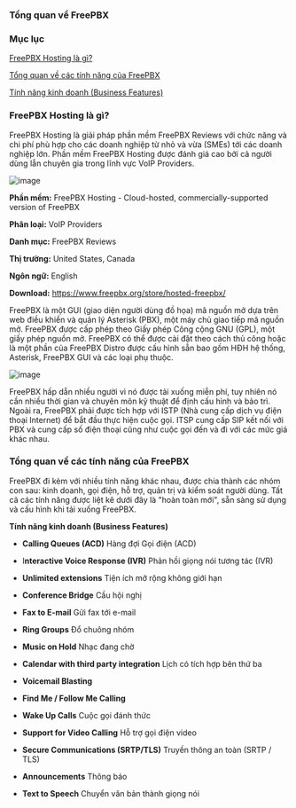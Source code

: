 ### Tổng quan về FreePBX

### Mục lục

[FreePBX Hosting là gì?](#1)

[Tổng quan về các tính năng của FreePBX](#2)

[Tính năng kinh doanh (Business Features)](#2.1)



### <a name="1"> FreePBX Hosting là gì? </a>

FreePBX Hosting là giải pháp phần mềm FreePBX Reviews với chức năng và chi phí phù hợp cho các doanh nghiệp từ nhỏ và vừa (SMEs) tới các doanh nghiệp lớn. Phần mềm FreePBX Hosting được đánh giá cao bởi cả người dùng lẫn chuyên gia trong lĩnh vực VoIP Providers.

![image](https://user-images.githubusercontent.com/69178270/137050176-f65e8e0a-a680-45b0-a2b9-b732d6d33b2e.png)

**Phần mềm:** FreePBX Hosting - Cloud-hosted, commercially-supported version of FreePBX

**Phân loại:** VoIP Providers

**Danh mục:** FreePBX Reviews

**Thị trường:** United States, Canada

**Ngôn ngữ:** English

**Download:** https://www.freepbx.org/store/hosted-freepbx/

FreePBX là một GUI (giao diện người dùng đồ họa) mã nguồn mở dựa trên web điều khiển và quản lý Asterisk (PBX), một máy chủ giao tiếp mã nguồn mở. FreePBX được cấp phép theo Giấy phép Công cộng GNU (GPL), một giấy phép nguồn mở. FreePBX có thể được cài đặt theo cách thủ công hoặc là một phần của FreePBX Distro được cấu hình sẵn bao gồm HĐH hệ thống, Asterisk, FreePBX GUI và các loại phụ thuộc.

![image](https://user-images.githubusercontent.com/69178270/137050403-80ba9b2b-bfc9-43df-bb2f-a606b7743749.png)

FreePBX hấp dẫn nhiều người vì nó được tải xuống miễn phí, tuy nhiên nó cần nhiều thời gian và chuyên môn kỹ thuật để định cấu hình và bảo trì. Ngoài ra, FreePBX phải được tích hợp với ISTP (Nhà cung cấp dịch vụ điện thoại Internet) để bắt đầu thực hiện cuộc gọi. ITSP cung cấp SIP kết nối với PBX và cung cấp số điện thoại cũng như cuộc gọi đến và đi với các mức giá khác nhau.

### <a name="2"> Tổng quan về các tính năng của FreePBX </a>

FreePBX đi kèm với nhiều tính năng khác nhau, được chia thành các nhóm con sau: kinh doanh, gọi điện, hỗ trợ, quản trị và kiểm soát người dùng. Tất cả các tính năng được liệt kê dưới đây là "hoàn toàn mới", sẵn sàng sử dụng và cấu hình khi tải xuống FreePBX.

<a name="2.1"> **Tính năng kinh doanh (Business Features)** </a>

 - **Calling Queues (ACD)** Hàng đợi Gọi điện (ACD) 

 - I**nteractive Voice Response (IVR)** Phản hồi giọng nói tương tác (IVR)

 - **Unlimited extensions** Tiện ích mở rộng không giới hạn

 - **Conference Bridge** Cầu hội nghị

 - **Fax to E-mail** Gửi fax tới e-mail

 - **Ring Groups** Đổ chuông nhóm

 - **Music on Hold** Nhạc đang chờ

 - **Calendar with third party integration** Lịch có tích hợp bên thứ ba

 - **Voicemail Blasting** 

 - **Find Me / Follow Me Calling**

 - **Wake Up Calls** Cuộc gọi đánh thức

 - **Support for Video Calling** Hỗ trợ gọi điện video

 - **Secure Communications (SRTP/TLS)** Truyền thông an toàn (SRTP / TLS)

 - **Announcements** Thông báo

 - **Text to Speech** Chuyển văn bản thành giọng nói

